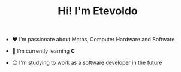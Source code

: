 <h1 align="center"> Hi! I'm Etevoldo </h1>
<br>

- ♥️ I’m passionate about Maths, Computer Hardware and Software

- 📖 I’m currently learning **C**

- 😉 I'm studying to work as a software developer in the future

<!---
Etevoldo/Etevoldo is a ✨ special ✨ repository because its `README.md` (this file) appears on your GitHub profile.
You can click the Preview link to take a look at your changes.
--->
